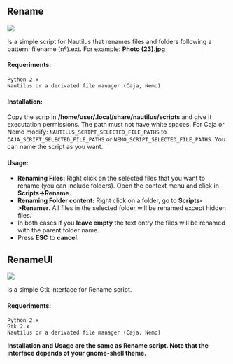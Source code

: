 ## Rename

![](http://goo.gl/yaGlOJ?gdriveurl)

Is a simple script for Nautilus that renames files and folders following a pattern: filename (nº).ext.
For example: **Photo (23).jpg**

#### Requeriments:	
	Python 2.x
	Nautilus or a derivated file manager (Caja, Nemo)

#### Installation: 
Copy the scrip in **/home/user/.local/share/nautilus/scripts** and give it executation permissions.
The path must not have white spaces.
For Caja or Nemo modify: 
`NAUTILUS_SCRIPT_SELECTED_FILE_PATHS` to `CAJA_SCRIPT_SELECTED_FILE_PATHS` or 
`NEMO_SCRIPT_SELECTED_FILE_PATHS`. You can name the script as you want.

#### Usage:    
* __Renaming Files:__
Right click on the selected files that you want to rename (you can include folders). Open the context menu
and click in **Scripts->Rename**.
* __Renaming Folder content:__ 
Right click on a folder, go to **Scripts->Renamer**. All files in the selected folder will be renamed except hidden files.
* In both cases if you __leave empty__ the text entry the files will be renamed with the parent folder name.
* Press __ESC__ to __cancel__.

## RenameUI

![](http://goo.gl/rWOjiA?gdriveurl)

Is a simple Gtk interface for Rename script.

#### Requeriments:	
	Python 2.x
	Gtk 2.x
	Nautilus or a derivated file manager (Caja, Nemo)
**Installation and Usage are the same as Rename script. Note that the interface depends of your gnome-shell theme.**

